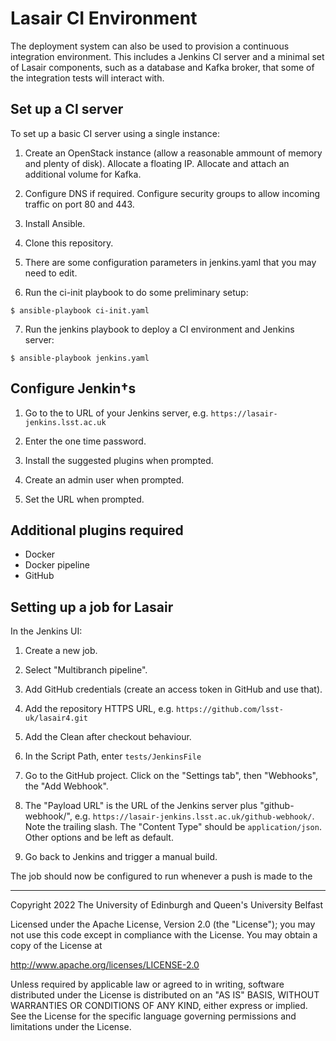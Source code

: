 # Lasair CI Environment

The deployment system can also be used to provision a continuous integration environment.
This includes a Jenkins CI server and a minimal set of Lasair components, such as
a database and Kafka broker, that some of the integration tests will interact with.

## Set up a CI server

To set up a basic CI server using a single instance:

1. Create an OpenStack instance (allow a reasonable ammount of memory and plenty of disk).
Allocate a floating IP. Allocate and attach an additional volume for Kafka.

2. Configure DNS if required. Configure security groups to allow incoming traffic on port
80 and 443.

3. Install Ansible.

4. Clone this repository.

5. There are some configuration parameters in jenkins.yaml that you may need to edit.

6. Run the ci-init playbook to do some preliminary setup:
```
$ ansible-playbook ci-init.yaml
```

7. Run the jenkins playbook to deploy a CI environment and Jenkins server:
```
$ ansible-playbook jenkins.yaml
```

## Configure Jenkin†s

1. Go to the to URL of your Jenkins server, e.g. `https://lasair-jenkins.lsst.ac.uk`

2. Enter the one time password.

3. Install the suggested plugins when prompted.

4. Create an admin user when prompted.

5. Set the URL when prompted.

## Additional plugins required

* Docker
* Docker pipeline
* GitHub

## Setting up a job for Lasair

In the Jenkins UI:

1. Create a new job.

2. Select "Multibranch pipeline".

3. Add GitHub credentials (create an access token in GitHub and use that).

4. Add the repository HTTPS URL, e.g. `https://github.com/lsst-uk/lasair4.git`

5. Add the Clean after checkout behaviour.

6. In the Script Path, enter `tests/JenkinsFile`

7. Go to the GitHub project. Click on the "Settings tab", then "Webhooks", the "Add Webhook".

8. The "Payload URL" is the URL of the Jenkins server plus "github-webhook/", e.g.
`https://lasair-jenkins.lsst.ac.uk/github-webhook/`. Note the trailing slash. The "Content Type"
should be `application/json`. Other options and be left as default.

9. Go back to Jenkins and trigger a manual build.

The job should now be configured to run whenever a push is made to the 


---

Copyright 2022 The University of Edinburgh and Queen's University Belfast

Licensed under the Apache License, Version 2.0 (the "License");
you may not use this code except in compliance with the License.
You may obtain a copy of the License at

   http://www.apache.org/licenses/LICENSE-2.0

Unless required by applicable law or agreed to in writing, software
distributed under the License is distributed on an "AS IS" BASIS,
WITHOUT WARRANTIES OR CONDITIONS OF ANY KIND, either express or implied.
See the License for the specific language governing permissions and
limitations under the License.

